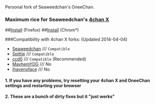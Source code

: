 Personal fork of Seaweedchan's OneeChan.

### Maximum rice for Seaweedchan's [4chan X](https://github.com/seaweedchan/4chan-x)

##[Install](../../raw/master/builds/OneeChan.user.js) (Firefox)
##[Install](../../raw/master/builds/crx.crx) (Chrom*)

###Compatibility with 4chan X forks:
(Updated 2014-04-04)

- [Seaweedchan](https://github.com/seaweedchan/4chan-x) /// ```Compatible```
- [Spittie](https://github.com/Spittie/4chan-x) /// ```Compatible```
- [ccd0](https://github.com/ccd0/4chan-x) /// ```Compatible``` (Recommended)
- [MayhemYDG](https://github.com/MayhemYDG/4chan-x) /// No
- [ihavenoface](https://github.com/ihavenoface/4chan-x) /// No


#### 1. If you have any problems, try resetting your 4chan X and OneeChan settings and restarting your browser

#### 2. These are a bunch of dirty fixes but it "just werks"
